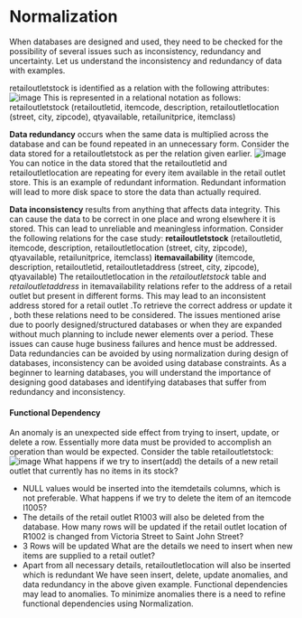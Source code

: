 # Normalization
When databases are designed and used, they need to be checked for the possibility of several issues such as inconsistency, redundancy and uncertainty. Let us understand the inconsistency and redundancy of data with examples.

retailoutletstock is identified as a relation with the following attributes:
![image](https://github.com/Vikasgupta29/SQL/assets/92180754/e582d228-0ef0-4f21-b9c3-4c69c50edb5d)
This is represented in a relational notation as follows:
retailoutletstock (retailoutletid, itemcode, description, retailoutletlocation (street, city, zipcode), qtyavailable, retailunitprice, itemclass)

**Data redundancy** occurs when the same data is multiplied across the database and can be found repeated in an unnecessary form. Consider the data stored for a retailoutletstock as per the relation given earlier.
![image](https://github.com/Vikasgupta29/SQL/assets/92180754/de1b10a2-367e-4c0b-bab5-f4c79fb0649f)
You can notice in the data stored that the retailoutletid and retailoutletlocation are repeating for every item available in the retail outlet store. This is an example of redundant information. Redundant information will lead to more disk space to store the data than actually required.

**Data inconsistency** results from anything that affects data integrity. This can cause the data to be correct in one place and wrong elsewhere it is stored. This can lead to unreliable and meaningless information.
Consider the following relations for the case study:
**retailoutletstock** (retailoutletid, itemcode, description, retailoutletlocation (street, city, zipcode), qtyavailable, retailunitprice, itemclass)
**itemavailability** (itemcode, description, retailoutletid, retailoutletaddress (street, city, zipcode), qtyavailable)
The retailoutletlocation in the _retailoutletstock_ table and _retailoutletaddress_ in itemavailability relations refer to the address of a retail outlet but present in different forms. This may lead to an inconsistent address stored for a retail outlet .To retrieve the correct address or update it , both these relations need to be considered.
The issues mentioned arise due to poorly designed/structured databases or when they are expanded without much planning to include newer elements over a period. These issues can cause huge business failures and hence must be addressed.
Data redundancies can be avoided by using normalization during design of databases, inconsistency can be avoided using database constraints. As a beginner to learning databases, you will understand the importance of designing good databases and identifying databases that suffer from redundancy and inconsistency.

#### Functional Dependency
An anomaly is an unexpected side effect from trying to insert, update, or delete a row. Essentially more data must be provided to accomplish an operation than would be expected.
Consider the table retailoutletstock:
![image](https://github.com/Vikasgupta29/SQL/assets/92180754/0c60631a-9dd9-4436-a47f-57c5d53ef3b6)
What happens if we try to insert(add) the details of a new retail outlet that currently has no items in its stock?
- NULL values would be inserted into the itemdetails columns, which is not preferable.
What happens if we try to delete the item of an itemcode I1005?
- The details of the retail outlet R1003 will also be deleted from the database.
How many rows will be updated if the retail outlet location of R1002 is changed from Victoria Street to Saint John Street?
- 3 Rows will be updated
What are the details we need to insert when new items are supplied to a retail outlet?
- Apart from all necessary details, retailoutletlocation will also be inserted which is redundant
We have seen insert, delete, update anomalies, and data redundancy in the above given example. Functional dependencies may lead to anomalies. To minimize anomalies there is a need to refine functional dependencies using Normalization.







